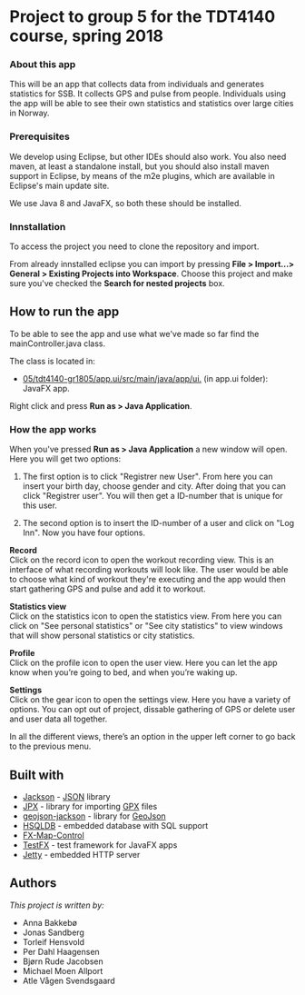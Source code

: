 # Project to group 5 for the TDT4140 course, spring 2018

### About this app
This will be an app that collects data from individuals and generates statistics for SSB. 
It collects GPS and pulse from people. Individuals using the app will be able to 
see their own statistics and statistics over large cities in Norway. 

### Prerequisites

We develop using Eclipse, but other IDEs should also work. You also need maven, at least a standalone 
install, but you should also install maven support in Eclipse, by means of the m2e plugins, which are 
available in Eclipse's main update site.

We use Java 8 and JavaFX, so both these should be installed.

### Innstallation

To access the project you need to clone the repository and import. 

From already innstalled eclipse you can import by pressing **File > Import...> General > Existing Projects into Workspace**.
Choose this project and make sure you've checked the **Search for nested projects** box.


## How to run the app
To be able to see the app and use what we've made so far find the mainController.java
class. 

The class is located in:
* [05/tdt4140-gr1805/app.ui/src/main/java/app/ui.](https://gitlab.stud.iie.ntnu.no/tdt4140-2018/05/tree/master/tdt4140-gr1805/app.ui/src/main/java/tdt4140/gr1805/app/ui) (in app.ui folder): JavaFX app.

Right click and press **Run as > Java Application**. 

### How the app works
When you've pressed **Run as > Java Application** a new window will open. Here you will get two options:

1) The first option is to click "Registrer new User". From here you can insert your birth
   day, choose gender and city. After doing that you can click "Registrer user". You will 
   then get a ID-number that is unique for this user.

2) The second option is to insert the ID-number of a user and click on "Log Inn". Now you 
  have four options. 

**Record**   
  Click on the record icon to open the workout recording view. This is an interface of what 
  recording workouts will look like. The user would be able to choose what kind of workout 
  they're executing and the app would then start gathering GPS and pulse and add it to workout. 

**Statistics view**  
  Click on the statistics icon to open the statistics view. From here you can
  click on "See personal statistics" or "See city statistics" to view windows that 
  will show personal statistics or city statistics. 

**Profile**    
  Click on the profile icon to open the user view. Here you can let the app know when 
  you’re going to bed, and when you’re waking up. 
  
**Settings**      
  Click on the gear icon to open the settings view. Here you have a variety of options. 
  You can opt out of project, dissable gathering of GPS or delete user and user data
  all together. 
  

In all the different views, there’s an option in the upper left corner to go back 
to the previous menu. 


## Built with
* [Jackson](https://github.com/FasterXML/jackson) - [JSON](https://www.json.org) library
* [JPX](https://github.com/jenetics/jpx) - library for importing [GPX](https://en.wikipedia.org/wiki/GPS_Exchange_Format) files
* [geojson-jackson](https://github.com/opendatalab-de/geojson-jackson) - library for [GeoJson](http://geojson.org)
* [HSQLDB](http://www.hsqldb.org) - embedded database with SQL support
* [FX-Map-Control](https://github.com/ClemensFischer/FX-Map-Control)
* [TestFX](https://github.com/TestFX/TestFX) - test framework for JavaFX apps
* [Jetty](https://www.eclipse.org/jetty/) - embedded HTTP server


## Authors
*This project is written by:*
* Anna Bakkebø
* Jonas Sandberg
* Torleif Hensvold
* Per Dahl Haagensen
* Bjørn Rude Jacobsen
* Michael Moen Allport
* Atle Vågen Svendsgaard

